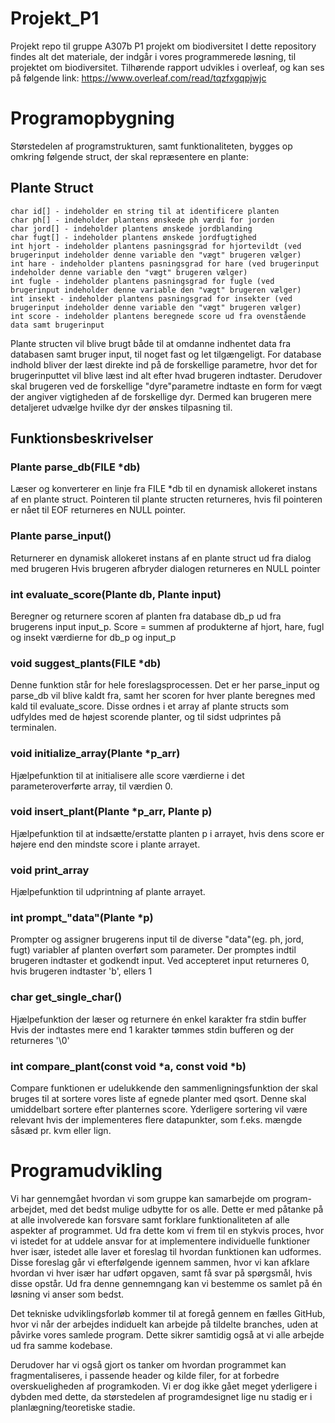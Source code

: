 # Projekt_P1 #
Projekt repo til gruppe A307b P1 projekt om biodiversitet
I dette repository findes alt det materiale, der indgår i vores programmerede løsning, til projektet om biodiversitet. Tilhørende rapport udvikles i overleaf, og kan ses på følgende link:
https://www.overleaf.com/read/tqzfxgqpjwjc
# Programopbygning #
Størstedelen af programstrukturen, samt funktionaliteten, bygges op omkring følgende struct, der skal repræsentere en plante:
## Plante Struct ##
```
char id[] - indeholder en string til at identificere planten
char ph[] - indeholder plantens ønskede ph værdi for jorden
char jord[] - indeholder plantens ønskede jordblanding
char fugt[] - indeholder plantens ønskede jordfugtighed
int hjort - indeholder plantens pasningsgrad for hjortevildt (ved brugerinput indeholder denne variable den "vægt" brugeren vælger)
int hare - indeholder plantens pasningsgrad for hare (ved brugerinput indeholder denne variable den "vægt" brugeren vælger)
int fugle - indeholder plantens pasningsgrad for fugle (ved brugerinput indeholder denne variable den "vægt" brugeren vælger)
int insekt - indeholder plantens pasningsgrad for insekter (ved brugerinput indeholder denne variable den "vægt" brugeren vælger)
int score - indeholder plantens beregnede score ud fra ovenstående data samt brugerinput
```
Plante structen vil blive brugt både til at omdanne indhentet data fra databasen samt bruger input, til noget fast og let tilgængeligt. For database indhold bliver der læst direkte ind på de forskellige parametre, hvor det for brugerinputtet vil blive læst ind alt efter hvad brugeren indtaster. Derudover skal brugeren ved de forskellige "dyre"parametre indtaste en form for vægt der angiver vigtigheden af de forskellige dyr. Dermed kan brugeren mere detaljeret udvælge hvilke dyr der ønskes tilpasning til.

## Funktionsbeskrivelser ##
### Plante parse_db(FILE *db) ###
Læser og konverterer en linje fra FILE *db til en dynamisk allokeret instans af en plante struct.
Pointeren til plante structen returneres, hvis fil pointeren er nået til EOF returneres en NULL pointer.
### Plante parse_input() ###
Returnerer en dynamisk allokeret instans af en plante struct ud fra dialog med brugeren
Hvis brugeren afbryder dialogen returneres en NULL pointer
### int evaluate_score(Plante db, Plante input) ###
Beregner og returnere scoren af planten fra database db_p ud fra brugerens input input_p.
Score = summen af produkterne af hjort, hare, fugl og insekt værdierne for db_p og input_p
### void suggest_plants(FILE *db) ###
Denne funktion står for hele foreslagsprocessen. Det er her parse_input og parse_db vil blive kaldt fra, samt her scoren for hver plante beregnes med kald til evaluate_score. Disse ordnes i et array af plante structs som udfyldes med de højest scorende planter, og til sidst udprintes på terminalen.
### void initialize_array(Plante *p_arr) ###
Hjælpefunktion til at initialisere alle score værdierne i det parameteroverførte array, til værdien 0.
### void insert_plant(Plante *p_arr, Plante p) ###
Hjælpefunktion til at indsætte/erstatte planten p i arrayet, hvis dens score er højere end den mindste score i plante arrayet.
### void print_array ###
Hjælpefunktion til udprintning af plante arrayet.
### int prompt_"data"(Plante *p) ###
Prompter og assigner brugerens input til de diverse "data"(eg. ph, jord, fugt) variabler af planten overført som parameter. Der promptes indtil brugeren indtaster et godkendt input. Ved accepteret input returneres 0, hvis brugeren indtaster 'b', ellers 1
### char get_single_char() ###
Hjælpefunktion der læser og returnere én enkel karakter fra stdin buffer Hvis der indtastes mere end 1 karakter tømmes stdin bufferen og der returneres '\0'
### int compare_plant(const void *a, const void *b) ###
Compare funktionen er udelukkende den sammenligningsfunktion der skal bruges til at sortere vores liste af egnede planter med qsort. Denne skal umiddelbart sortere efter planternes score. Yderligere sortering vil være relevant hvis der implementeres flere datapunkter, som f.eks. mængde såsæd pr. kvm eller lign.
# Programudvikling #
Vi har gennemgået hvordan vi som gruppe kan samarbejde om program-arbejdet, med det bedst mulige udbytte for os alle. Dette er med påtanke på at alle involverede kan forsvare samt forklare funktionaliteten af alle aspekter af programmet. Ud fra dette kom vi frem til en stykvis proces, hvor vi istedet for at uddele ansvar for at implementere individuelle funktioner hver især, istedet alle laver et foreslag til hvordan funktionen kan udformes. Disse foreslag går vi efterfølgende igennem sammen, hvor vi kan afklare hvordan vi hver især har udført opgaven, samt få svar på spørgsmål, hvis disse opstår. Ud fra denne gennemngang kan vi bestemme os samlet på én løsning vi anser som bedst. 

Det tekniske udviklingsforløb kommer til at foregå gennem en fælles GitHub, hvor vi når der arbejdes indiduelt kan arbejde på tildelte branches, uden at påvirke vores samlede program. Dette sikrer samtidig også at vi alle arbejde ud fra samme kodebase. 

Derudover har vi også gjort os tanker om hvordan programmet kan fragmentaliseres, i passende header og kilde filer, for at forbedre overskueligheden af programkoden. Vi er dog ikke gået meget yderligere i dybden med dette, da størstedelen af programdesignet lige nu stadig er i planlægning/teoretiske stadie. 